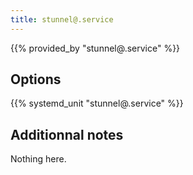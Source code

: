 ```yaml
---
title: stunnel@.service
---
```


{{% provided_by "stunnel@.service" %}}

## Options

{{% systemd_unit "stunnel@.service" %}}

## Additionnal notes

Nothing here.